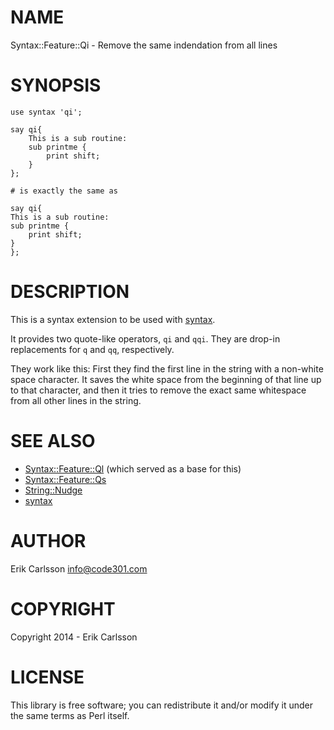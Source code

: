 # NAME

Syntax::Feature::Qi - Remove the same indendation from all lines

# SYNOPSIS

    use syntax 'qi';

    say qi{
        This is a sub routine:
        sub printme {
            print shift;
        }
    };

    # is exactly the same as

    say qi{
    This is a sub routine:
    sub printme {
        print shift;
    }
    };

# DESCRIPTION

This is a syntax extension to be used with [syntax](https://metacpan.org/pod/syntax).

It provides two quote-like operators, `qi` and `qqi`. They are drop-in replacements for `q` and `qq`, respectively.

They work like this: First they find the first line in the string with a non-white space character. It saves the
white space from the beginning of that line up to that character, and then it tries to remove the exact same whitespace from
all other lines in the string.

# SEE ALSO

- [Syntax::Feature::Ql](https://metacpan.org/pod/Syntax::Feature::Ql) (which served as a base for this)
- [Syntax::Feature::Qs](https://metacpan.org/pod/Syntax::Feature::Qs)
- [String::Nudge](https://metacpan.org/pod/String::Nudge)
- [syntax](https://metacpan.org/pod/syntax)

# AUTHOR

Erik Carlsson <info@code301.com>

# COPYRIGHT

Copyright 2014 - Erik Carlsson

# LICENSE

This library is free software; you can redistribute it and/or modify
it under the same terms as Perl itself.
